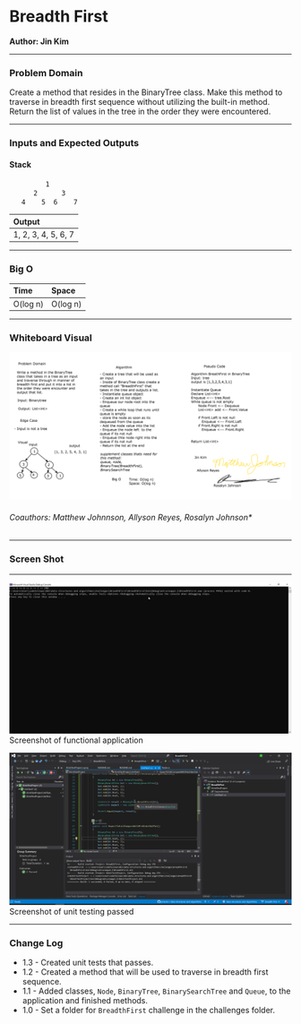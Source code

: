 # **Breadth First**

**Author: Jin Kim**

---

### Problem Domain

Create a method that resides in the BinaryTree class. Make this method to traverse in breadth first sequence without utilizing the built-in method. Return the list of values in the tree in the order they were encountered.

---

### Inputs and Expected Outputs

#### Stack

             1
          2      3
       4    5  6    7

|Output |
| :--------- | 
| 1, 2, 3, 4, 5, 6, 7 |

---

### Big O


| Time | Space |
| :----------- | :----------- |
| O(log n) | O(log n) |


---


### Whiteboard Visual
![White Board](../../assets/BreadthFirst/whiteboard.png)
###### *Coauthors: Matthew Johnnson, Allyson Reyes, Rosalyn Johnson**

---

### Screen Shot
---
![Application Demo](../../assets/BreadthFirst/application-running.png)
Screenshot of functional application

![Unit Testing](../../assets/BreadthFirst/unit-test.png)
Screenshot of unit testing passed

---
### Change Log
- 1.3 - Created unit tests that passes.
- 1.2 - Created a method that will be used to traverse in breadth first sequence.
- 1.1 - Added classes, `Node`, `BinaryTree`, `BinarySearchTree` and `Queue`, to the application and finished methods.
- 1.0 - Set a folder for `BreadthFirst` challenge in the challenges folder.

